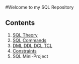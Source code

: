 #Welcome to my SQL Repository

## Contents
1) [SQL Theory](https://github.com/LaminaSA/SQL-Repo/blob/master/SQL-Theory.md)
2) [SQL Commands](https://github.com/LaminaSA/SQL-Repo/blob/master/SQL-Commands.md)
3) [DML DDL DCL TCL](https://github.com/LaminaSA/SQL-Repo/blob/master/DML-DDL-DCL-TCL.MD)
4) [Constraints]()
11) SQL Mini-Project
